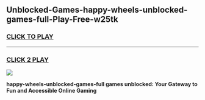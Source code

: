 
## Unblocked-Games-happy-wheels-unblocked-games-full-Play-Free-w25tk
<h3>
<a href="https://premium76.site?title=happy-wheels-unblocked-games-full&ref=15A">CLICK TO PLAY</a></h3>
<hr>

<h3>
<a href="https://premium76.site?title=happy-wheels-unblocked-games-full&ref=15A">CLICK 2 PLAY</a>
  
</h3>

<a href="https://premium76.site?title=happy-wheels-unblocked-games-full&ref=15A"><img src="https://clearcache.store/games.png"></a>


**happy-wheels-unblocked-games-full games unblocked: Your Gateway to Fun and Accessible Online Gaming**

